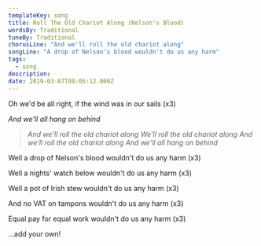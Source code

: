 ```yaml
---
templateKey: song
title: Roll The Old Chariot Along (Nelson's Blood)
wordsBy: Traditional
tuneBy: Traditional
chorusLine: "And we'll roll the old chariot along"
songLine: "A drop of Nelson's blood wouldn't do us any harm"
tags:
  - song
description:
date: 2019-03-07T08:05:12.000Z
---
```

Oh we'd be all right, if the wind was in our sails (x3)

_And we'll all hang on behind_

>_And we'll roll the old chariot along_
>_We'll roll the old chariot along_
>_And we'll roll the old chariot along_
>_And we'll all hang on behind_

Well a drop of Nelson's blood wouldn't do us any harm (x3)

Well a nights' watch below wouldn't do us any harm (x3)

Well a pot of Irish stew wouldn't do us any harm (x3)

And no VAT on tampons wouldn't do us any harm (x3)

Equal pay for equal work wouldn't do us any harm (x3)

...add your own!

